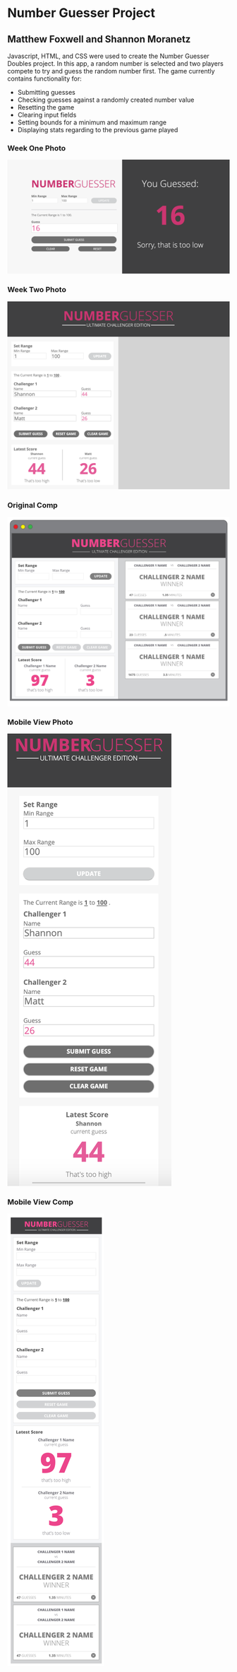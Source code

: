 # Number Guesser Project
## Matthew Foxwell and Shannon Moranetz

Javascript, HTML, and CSS were used to create the Number Guesser Doubles project. In this app, a random number is selected and two players compete to try and guess the random number first. The game currently contains functionality for:

- Submitting guesses 
- Checking guesses against a randomly created number value
- Resetting the game 
- Clearing input fields
- Setting bounds for a minimum and maximum range
- Displaying stats regarding to the previous game played

### Week One Photo

![Week One Photo](images/screen1.png)

### Week Two Photo

![Week One Photo](images/screen2.png)

### Original Comp

![Week One Photo](images/screen3.jpg)

### Mobile View Photo

![Mobile View Photo](images/screen4.png)

### Mobile View Comp

![Week One Photo](images/screen5.jpg)
